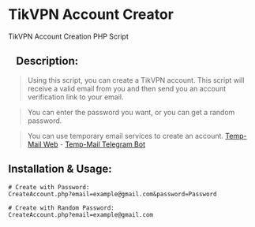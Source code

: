 # TikVPN Account Creator
TikVPN Account Creation PHP Script
<h2><a id="user-content-bots-an-introduction-for-developers" class="anchor" aria-hidden="true" href="#bots-an-introduction-for-developers"><svg class="octicon octicon-link" viewBox="0 0 16 16" version="1.1" width="16" height="16" aria-hidden="true"></svg></a>Description:</h2>
<blockquote>
<p>Using this script, you can create a TikVPN account. This script will receive a valid email from you and then send you an account verification link to your email.</p>
</blockquote>
<blockquote>
<p>You can enter the password you want, or you can get a random password.</p>
</blockquote>
<blockquote>
<p>You can use temporary email services to create an account. <a href='https://temp-mail.org/'>Temp-Mail Web</a> - <a href='https://t.me/TempMail_org_bot'>Temp-Mail Telegram Bot</a></p>
</blockquote>
<h2>Installation & Usage:</h2>

```
# Create with Password:
CreateAccount.php?email=example@gmail.com&password=Password

# Create with Random Password:
CreateAccount.php?email=example@gmail.com
```

